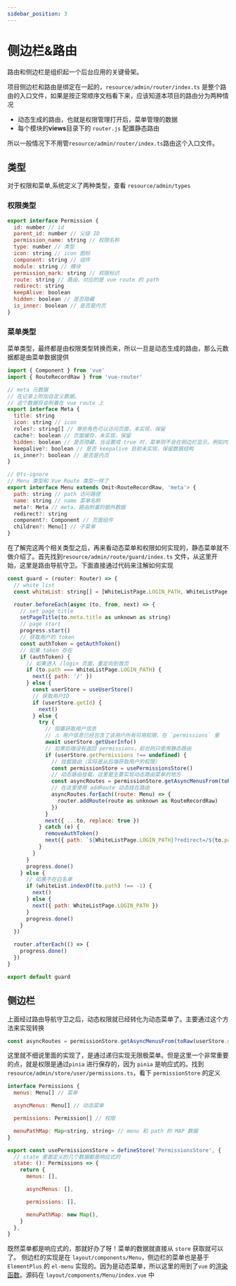 ```yaml
---
sidebar_position: 3
---
```


# 侧边栏&路由
路由和侧边栏是组织起一个后台应用的关键骨架。

项目侧边栏和路由是绑定在一起的，`resource/admin/router/index.ts` 是整个路由的入口文件，如果是按正常顺序文档看下来，应该知道本项目的路由分为两种情况
- 动态生成的路由，也就是权限管理打开后，菜单管理的数据
- 每个模块的**views**目录下的 `router.js` 配置静态路由

所以一般情况下不用管`resource/admin/router/index.ts`路由这个入口文件。

## 类型
对于权限和菜单,系统定义了两种类型，查看 `resource/admin/types`
### 权限类型
```js title="resource/admin/types/Permissions.ts"
export interface Permission {
  id: number // id
  parent_id: number // 父级 ID
  permission_name: string // 权限名称
  type: number // 类型
  icon: string // icon 图标
  component: string // 组件
  module: string // 模块
  permission_mark: string // 权限标识
  route: string // 路由，对应的是 vue route 的 path
  redirect: string
  keepAlive: boolean
  hidden: boolean // 是否隐藏
  is_inner: boolean // 是否是内页
}
```
### 菜单类型
菜单类型，最终都是由权限类型转换而来，所以一旦是动态生成的路由，那么元数据都是由菜单数据提供
```js title="resource/admin/types/Menu.ts"
import { Component } from 'vue'
import { RouteRecordRaw } from 'vue-router'

// meta 元数据
// 在记录上附加自定义数据。
// 这个数据将会附着在 vue route 上
export interface Meta {
  title: string
  icon: string // icon
  roles?: string[] // 哪些角色可以访问页面，未实现，保留
  cache?: boolean // 页面缓存，未实现，保留
  hidden: boolean // 是否隐藏，当设置成 true 时，菜单则不会在侧边栏显示。例如内页编辑页面啊，Login,页面 404 页面啊
  keepalive?: boolean // 是否 keepalive 目前未实现，保留数据结构
  is_inner?: boolean // 是否是内页
}

// @ts-ignore
// Menu 类型和 Vue Route 类型一样了
export interface Menu extends Omit<RouteRecordRaw, 'meta'> {
  path: string // path 访问路径
  name: string // name 菜单名称
  meta?: Meta // meta，路由附着的额外数据
  redirect?: string 
  component?: Component // 页面组件
  children?: Menu[] // 子菜单
}
```
在了解完这两个相关类型之后，再来看动态菜单和权限如何实现的，静态菜单就不做介绍了。首先找到`resource/admin/route/guard/index.ts` 文件，从这里开始，这里是路由导航守卫。下面直接通过代码来注解如何实现
```js title="resource/admin/route/guard/index.ts"
const guard = (router: Router) => {
  // white list
  const whiteList: string[] = [WhiteListPage.LOGIN_PATH, WhiteListPage.NOT_FOUND_PATH]

  router.beforeEach(async (to, from, next) => {
    // set page title
    setPageTitle(to.meta.title as unknown as string)
    // page start
    progress.start()
    // 获取用户的 token
    const authToken = getAuthToken()
    // 如果 token 存在
    if (authToken) {
      // 如果进入 /login 页面，重定向到首页
      if (to.path === WhiteListPage.LOGIN_PATH) {
        next({ path: '/' })
      } else {
        const userStore = useUserStore()
        // 获取用户ID
        if (userStore.getId) {
          next()
        } else {
          try {
            // 阻塞获取用户信息
            // ⚠️ 用户信息已经包含了该用户所有可用权限，在 `permissions` 里
            await userStore.getUserInfo()
            // 如果后端没有返回 permissions，前台则只使用静态路由
            if (userStore.getPermissions !== undefined) {
              // 挂载路由（实际是从后端获取用户的权限）
              const permissionStore = usePermissionsStore()
              // 动态路由挂载，这里是主要实现动态路由菜单的地方
              const asyncRoutes = permissionStore.getAsyncMenusFrom(toRaw(userStore.getPermissions))
              // 在这里使用 addRoute 动态挂在路由
              asyncRoutes.forEach((route: Menu) => {
                router.addRoute(route as unknown as RouteRecordRaw)
              })
            }
            next({ ...to, replace: true })
          } catch (e) {
            removeAuthToken()
            next({ path: `${WhiteListPage.LOGIN_PATH}?redirect=/${to.path}` })
          }
        }
      }
      progress.done()
    } else {
      // 如果不在白名单
      if (whiteList.indexOf(to.path) !== -1) {
        next()
      } else {
        next({ path: WhiteListPage.LOGIN_PATH })
      }
      progress.done()
    }
  })

  router.afterEach(() => {
    progress.done()
  })
}

export default guard
```
## 侧边栏
上面经过路由导航守卫之后，动态权限就已经转化为动态菜单了。主要通过这个方法来实现转换
```js
const asyncRoutes = permissionStore.getAsyncMenusFrom(toRaw(userStore.getPermissions))
```
这里就不细说里面的实现了，是通过递归实现无限极菜单。但是这里一个非常重要的点，就是权限是通过`pinia` 进行保存的，因为 `pinia` 是响应式的。找到 `resource/admin/store/user/permissions.ts`，看下 `permissionStore` 的定义
```js title="resource/admin/store/user/permissions.ts"
interface Permissions {
  menus: Menu[] // 菜单

  asyncMenus: Menu[] // 动态菜单

  permissions: Permission[] // 权限

  menuPathMap: Map<string, string> // menu 和 path 的 MAP 数据
}

export const usePermissionsStore = defineStore('PermissionsStore', {
  // state 里面定义的几个数据都是响应式的  
  state: (): Permissions => {
    return {
      menus: [],

      asyncMenus: [],

      permissions: [],

      menuPathMap: new Map(),
    }
  },
}
```
既然菜单都是响应式的，那就好办了呀！菜单的数据就直接从 `store` 获取就可以了。
侧边栏的实现是在 `layout/components/Menu`，侧边栏的菜单也是基于`ElementPlus` 的
`el-menu` 实现的。因为是动态菜单，所以这里的用到了`vue` 的[渲染函数](https://cn.vuejs.org/guide/extras/render-function.html#creating-vnodes)。源码在 `layout/components/Menu/index.vue` 中